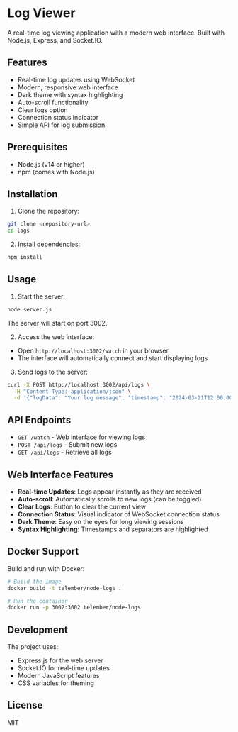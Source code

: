 # Log Viewer

A real-time log viewing application with a modern web interface. Built with Node.js, Express, and Socket.IO.

## Features

- Real-time log updates using WebSocket
- Modern, responsive web interface
- Dark theme with syntax highlighting
- Auto-scroll functionality
- Clear logs option
- Connection status indicator
- Simple API for log submission

## Prerequisites

- Node.js (v14 or higher)
- npm (comes with Node.js)

## Installation

1. Clone the repository:
```bash
git clone <repository-url>
cd logs
```

2. Install dependencies:
```bash
npm install
```

## Usage

1. Start the server:
```bash
node server.js
```

The server will start on port 3002.

2. Access the web interface:
- Open `http://localhost:3002/watch` in your browser
- The interface will automatically connect and start displaying logs

3. Send logs to the server:
```bash
curl -X POST http://localhost:3002/api/logs \
  -H "Content-Type: application/json" \
  -d '{"logData": "Your log message", "timestamp": "2024-03-21T12:00:00Z"}'
```

## API Endpoints

- `GET /watch` - Web interface for viewing logs
- `POST /api/logs` - Submit new logs
- `GET /api/logs` - Retrieve all logs

## Web Interface Features

- **Real-time Updates**: Logs appear instantly as they are received
- **Auto-scroll**: Automatically scrolls to new logs (can be toggled)
- **Clear Logs**: Button to clear the current view
- **Connection Status**: Visual indicator of WebSocket connection status
- **Dark Theme**: Easy on the eyes for long viewing sessions
- **Syntax Highlighting**: Timestamps and separators are highlighted

## Docker Support

Build and run with Docker:

```bash
# Build the image
docker build -t telember/node-logs .

# Run the container
docker run -p 3002:3002 telember/node-logs
```

## Development

The project uses:
- Express.js for the web server
- Socket.IO for real-time updates
- Modern JavaScript features
- CSS variables for theming

## License

MIT 